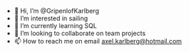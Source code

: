 - 👋 Hi, I’m @GripenlofKarlberg
- 👀 I’m interested in sailing 
- 🌱 I’m currently learning SQL
- 💞️ I’m looking to collaborate on team projects
- 📫 How to reach me on email axel.karlberg@hotmail.com

<!---
GripenlofKarlberg/GripenlofKarlberg is a ✨ special ✨ repository because its `README.md` (this file) appears on your GitHub profile.
You can click the Preview link to take a look at your changes.
--->
